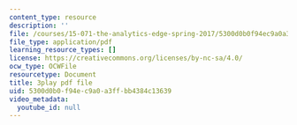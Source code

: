 ```yaml
---
content_type: resource
description: ''
file: /courses/15-071-the-analytics-edge-spring-2017/5300d0b0f94ec9a0a3ffbb4384c13639_xeszYyi9ooM.pdf
file_type: application/pdf
learning_resource_types: []
license: https://creativecommons.org/licenses/by-nc-sa/4.0/
ocw_type: OCWFile
resourcetype: Document
title: 3play pdf file
uid: 5300d0b0-f94e-c9a0-a3ff-bb4384c13639
video_metadata:
  youtube_id: null
---
```


